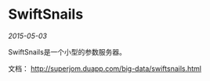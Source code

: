 SwiftSnails
===========

*2015-05-03*

SwiftSnails是一个小型的参数服务器。

文档： http://superjom.duapp.com/big-data/swiftsnails.html

